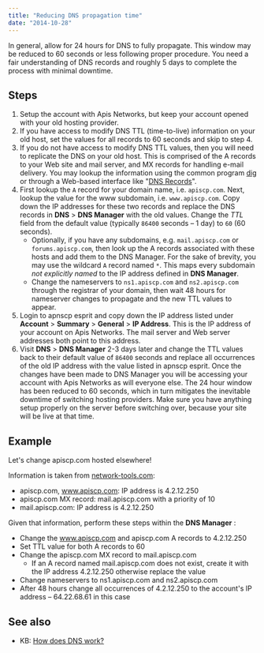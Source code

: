 ```yaml
---
title: "Reducing DNS propagation time"
date: "2014-10-28"
---
```


In general, allow for 24 hours for DNS to fully propagate. This window may be reduced to 60 seconds or less following proper procedure. You need a fair understanding of DNS records and roughly 5 days to complete the process with minimal downtime.

## Steps

1. Setup the account with Apis Networks, but keep your account opened with your old hosting provider.
2. If you have access to modify DNS TTL (time-to-live) information on your old host, set the values for all records to 60 seconds and skip to step 4.
3. If you do not have access to modify DNS TTL values, then you will need to replicate the DNS on your old host. This is comprised of the A records to your Web site and mail server, and MX records for handling e-mail delivery. You may lookup the information using the common program [dig](http://en.wikipedia.org/wiki/Domain_Information_Groper) or through a Web-based interface like "[DNS Records](http://network-tools.com/default.asp?prog=dnsrec&host=%20Network-Tools)".
4. First lookup the `A` record for your domain name, i.e. `apiscp.com`. Next, lookup the value for the www subdomain, i.e. `www.apiscp.com`. Copy down the IP addresses for these two records and replace the DNS records in **DNS** > **DNS Manager** with the old values. Change the _TTL_ field from the default value (typically `86400` seconds – 1 day) to `60` (60 seconds).
    - Optionally, if you have any subdomains, e.g. `mail.apiscp.com` or `forums.apiscp.com`, then look up the A records associated with these hosts and add them to the DNS Manager. For the sake of brevity, you may use the wildcard `A` record named `*`. This maps every subdomain _not explicitly named_ to the IP address defined in **DNS Manager**.
    - Change the nameservers to `ns1.apiscp.com` and `ns2.apiscp.com` through the registrar of your domain, then wait 48 hours for nameserver changes to propagate and the new TTL values to appear.
5. Login to apnscp esprit and copy down the IP address listed under **Account** > **Summary** > **General** > **IP Address**. This is the IP address of your account on Apis Networks. The mail server and Web server addresses both point to this address.
6. Visit **DNS** > **DNS Manager** 2-3 days later and change the TTL values back to their default value of `86400` seconds and replace all occurrences of the old IP address with the value listed in apnscp esprit. Once the changes have been made to DNS Manager you will be accessing your account with Apis Networks as will everyone else. The 24 hour window has been reduced to 60 seconds, which in turn mitigates the inevitable downtime of switching hosting providers. Make sure you have anything setup properly on the server before switching over, because your site will be live at that time.

## Example

Let's change apiscp.com hosted elsewhere!

Information is taken from [network-tools.com](http://network-tools.com/default.asp?prog=dnsrec&host=apiscp.com%20network-tools.com):

- apiscp.com, www.apiscp.com: IP address is 4.2.12.250
- apiscp.com MX record: mail.apiscp.com with a priority of 10
- mail.apiscp.com: IP address is 4.2.12.250

Given that information, perform these steps within the **DNS Manager** :

- Change the www.apiscp.com and apiscp.com A records to 4.2.12.250
- Set TTL value for both A records to 60
- Change the apiscp.com MX record to mail.apiscp.com
    - If an A record named mail.apiscp.com does not exist, create it with the IP address 4.2.12.250 otherwise replace the value
- Change nameservers to ns1.apiscp.com and ns2.apiscp.com
- After 48 hours change all occurrences of 4.2.12.250 to the account's IP address – 64.22.68.61 in this case

## See also

- KB: [How does DNS work?](https://kb.apiscp.com/dns/dns-work/ "How does DNS work?")
